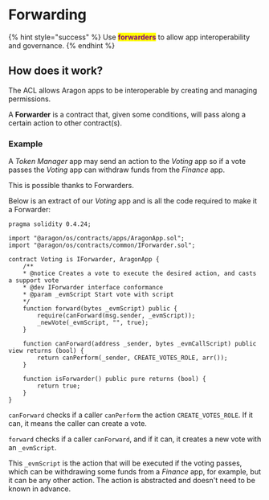 # Forwarding

{% hint style="success" %}
Use <mark style="color:purple;">**forwarders**</mark> to allow app interoperability and governance.
{% endhint %}

## How does it work?

The ACL allows Aragon apps to be interoperable by creating and managing permissions.

A **Forwarder** is a contract that, given some conditions, will pass along a certain action to other contract(s).

### Example

A _Token Manager_ app may send an action to the _Voting_ app so if a vote passes the _Voting_ app can withdraw funds from the _Finance_ app.

This is possible thanks to Forwarders.&#x20;

Below is an extract of our _Voting_ app and is all the code required to make it a Forwarder:

```solidity
pragma solidity 0.4.24;

import "@aragon/os/contracts/apps/AragonApp.sol";
import "@aragon/os/contracts/common/IForwarder.sol";

contract Voting is IForwarder, AragonApp {
    /**
    * @notice Creates a vote to execute the desired action, and casts a support vote
    * @dev IForwarder interface conformance
    * @param _evmScript Start vote with script
    */
    function forward(bytes _evmScript) public {
        require(canForward(msg.sender, _evmScript));
        _newVote(_evmScript, "", true);
    }

    function canForward(address _sender, bytes _evmCallScript) public view returns (bool) {
        return canPerform(_sender, CREATE_VOTES_ROLE, arr());
    }

    function isForwarder() public pure returns (bool) {
        return true;
    }
}
```

`canForward` checks if a caller `canPerform` the action `CREATE_VOTES_ROLE`. If it can, it means the caller can create a vote.

`forward` checks if a caller `canForward`, and if it can, it creates a new vote with an `_evmScript`.

This `_evmScript` is the action that will be executed if the voting passes, which can be withdrawing some funds from a _Finance_ app, for example, but it can be any other action. The action is abstracted and doesn't need to be known in advance.

